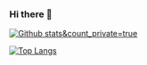 ### Hi there 👋

[![Github stats](https://github-readme-stats.vercel.app/api?username=Shulu-Chen)&count_private=true](https://github.com/Shulu-Chen)

[![Top Langs](https://github-readme-stats.vercel.app/api/top-langs/?username=Shulu-Chen&layout=compact)](https://github.com/Shulu-Chen)

<!--
**Shulu-Chen/Shulu-Chen** is a ✨ _special_ ✨ repository because its `README.md` (this file) appears on your GitHub profile.

Here are some ideas to get you started:

- 🔭 I’m currently working on ...
- 🌱 I’m currently learning ...
- 👯 I’m looking to collaborate on ...
- 🤔 I’m looking for help with ...
- 💬 Ask me about ...
- 📫 How to reach me: ...
- 😄 Pronouns: ...
- ⚡ Fun fact: ...
-->

